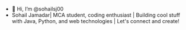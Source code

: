 - 👋 Hi, I’m @sohailsj00
- Sohail Jamadar| MCA student, coding enthusiast | Building cool stuff with Java, Python, and web technologies | Let's connect and create!

<!---
sohailsj00/sohailsj00 is a ✨ special ✨ repository because its `README.md` (this file) appears on your GitHub profile.
You can click the Preview link to take a look at your changes.
--->
